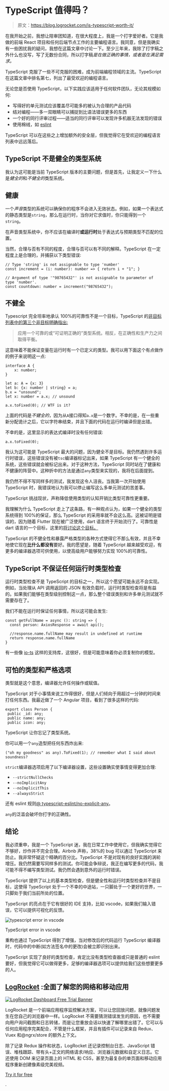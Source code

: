 # TypeScript 值得吗？

> 原文：<https://blog.logrocket.com/is-typescript-worth-it/>

在我开始之前，我想让陪审团知道，在很大程度上，我是一个打字爱好者。它是我做的前端 React 项目和任何后端节点工作的主要编程语言。我同意，但是我确实有一些困扰我的疑问，我想在这篇文章中讨论一下。至少三年来，我除了打字稿之外什么也没写，写了无数份合同，所以打字稿*是在做正确的事情，或者是在满足需求。*

TypeScript 克服了一些不可克服的困难，成为前端编程领域的主流。TypeScript 在这篇文章中排名第七，列出了最受欢迎的编程语言。

无论您是否使用 TypeScript，以下实践应该适用于任何软件团队，无论其规模如何:

*   写得好的单元测试应该覆盖尽可能多的被认为合理的产品代码
*   结对编程——多一双眼睛可以捕捉到比语法错误更多的东西
*   一个好的同行评审过程——适当的同行评审可以发现许多机器无法发现的错误
*   使用棉绒，如 [eslint](https://eslint.org/)

TypeScript 可以在这些之上增加额外的安全层，但我觉得它在受欢迎的编程语言列表中远远落后。

## TypeScript 不是健全的类型系统

我认为这可能是当前 TypeScript 版本的主要问题，但是首先，让我定义一下什么是*健全的*和*不健全的*类型系统。

## 健康

一个*声音*类型的系统可以确保你的程序不会进入无效状态。例如，如果一个表达式的静态类型是`string`，那么在运行时，当你对它求值时，你只能得到一个`string`。

在声音类型系统中，你不应该在编译时**或运行时**处于表达式与预期类型不匹配的位置。

当然，合理与否有不同的程度，合理与否可以有不同的解释。TypeScript 在一定程度上是合理的，并捕获以下类型错误:

```
// Type 'string' is not assignable to type 'number'
const increment = (i: number): number => { return i + "1"; }

// Argument of type '"98765432"' is not assignable to parameter of type 'number'.
const countdown: number = increment("98765432");
```

## 不健全

Typescript 完全坦率地承认 100%的可靠性不是一个目标，TypeScript 的[非目标列表中的第三个非目标明确指出:](https://github.com/Microsoft/TypeScript/wiki/TypeScript-Design-Goals)

> 应用一个可靠的或“可证明正确的”类型系统。相反，在正确性和生产力之间取得平衡。

这意味着不能保证变量在运行时有一个已定义的类型。我可以用下面这个有点做作的例子来说明这一点:

```
interface A {
    x: number;
}

let a: A = {x: 3}
let b: {x: number | string} = a; 
b.x = "unsound";
let x: number = a.x; // unsound

a.x.toFixed(0); // WTF is it?
```

上面的代码是*不健全的*，因为从`A`接口得知`a.x`是一个数字。不幸的是，在一些重新分配诡计之后，它以字符串结束，并且下面的代码在运行时编译但是出错。

不幸的是，这里显示的表达式编译时没有任何错误:

```
a.x.toFixed(0);
```

我认为这可能是 TypeScript 最大的问题，因为健全不是目标。我仍然遇到许多运行时错误，这些错误没有被`tsc`编译器标记出来，如果 TypeScript 有一个健全的系统，这些错误就会被标记出来。对于这种方法，TypeScript 同时站在了健康和不健康的阵营中。这种折中的方法是通过`any`类型来实现的，我将在后面提到。

我仍然不得不写同样多的测试，我发现这令人沮丧。当我第一次开始使用 TypeScript 时，我错误地认为我可以停止编写这么多单元测试的苦差事。

TypeScript 挑战现状，声称降低使用类型的认知开销比类型可靠性更重要。

我理解为什么 TypeScript 走上了这条路，有一种观点认为，如果一个健全的类型系统得到 100%的保证，那么 TypeScript 的采用率就不会这么高。这被证明是错误的，因为随着 Flutter 现在被广泛使用，dart 语言终于开始流行了。可靠性是 dart 语言的一个目标，这里的[将讨论这个目标。](https://dart.dev/guides/language/sound-dart)

TypeScript 的不健全性和暴露严格类型的各种方式使得它不那么有效，并且不幸地使它现在**比什么都没有**要好。我的愿望是，随着 TypeScript 越来越受欢迎，有更多的编译器选项可供使用，以使高级用户能够努力实现 100%的可靠性。

## TypeScript 不保证任何运行时类型检查

运行时类型检查不是 TypeScript 的目标之一，所以这个愿望可能永远不会实现。例如，当处理从 API 调用返回的 JSON 有效负载时，运行时类型检查将是有益的。如果我们能够在类型级别控制这一点，那么整个错误类别和许多单元测试就不需要存在了。

我们不能在运行时保证任何事情，所以这可能会发生:

```
const getFullName = async (): string => {
  const person: AxiosResponse = await api();

  //response.name.fullName may result in undefined at runtime
  return response.name.fullName
}
```

有一些像 [io-ts](https://github.com/gcanti/io-ts) 这样的支持库，这很好，但是可能意味着你必须复制你的模型。

## 可怕的类型和严格选项

类型就是这个意思，编译器允许任何操作或赋值。

TypeScript 对于小事情来说工作得很好，但是人们倾向于用超过一分钟的时间来打任何东西。我最近做了一个 Angular 项目，看到了很多这样的代码:

```
export class Person {
 public _id: any;
 public name: any;
 public icon: any;
```

TypeScript 让你忘记了类型系统。

你可以用一个`any`造型把任何东西炸出来:

```
("oh my goodness" as any).ToFixed(1); // remember what I said about soundness?
```

`strict`编译器选项启用了以下编译器设置，这些设置确实使事情变得更加合理:

*   `--strictNullChecks`
*   `--noImplicitAny`
*   `--noImplicitThis`
*   `--alwaysStrict`

还有 eslint 规则[@ typescript-eslint/no-explicit-any](https://github.com/typescript-eslint/typescript-eslint/blob/master/packages/eslint-plugin/docs/rules/no-explicit-any.md)。

`any`的泛滥会破坏你打字的正确性。

## 结论

我必须重申，我是一个 TypeScript 迷，我在日常工作中使用它，但我确实觉得它不够好，炒作并不完全合理。Airbnb 声称，38%的 bug 可以通过 TypeScript 来防止。我非常怀疑这个精确的百分比。TypeScript 不是对现有的良好实践的涡轮增压。我仍然需要写同样多的测试。你可能会争辩说，我正在编写更多的代码，我可能不得不编写类型测试。我仍然会遇到意外的运行时错误。

TypeScript 提供了以上的基本类型检查，但是健全性和运行时类型检查并不是目标，这使得 TypeScript 处于一个不幸的中途站，一只脚处于一个更好的世界，一只脚处于我们当前所处的位置。

TypeScript 的亮点在于它有很好的 IDE 支持，比如 vscode，如果我们输入错误，它可以提供可视化的反馈。

![typescript error in vscode](img/be93d8b595b7c3dd2e48818c1a873805.png)

TypeScript error in vscode

重构也通过 TypeScript 得到了增强，当对修改后的代码运行 TypeScript 编译器时，代码中的中断(如方法签名中的更改)会被立即识别出来。

TypeScript 实现了良好的类型检查，肯定比没有类型检查器或只是普通的 eslint 要好，但我觉得它可以做得更多，足够的编译器选项可以提供给我们这些想要更多的人。

## [LogRocket](https://lp.logrocket.com/blg/typescript-signup) :全面了解您的网络和移动应用

[![LogRocket Dashboard Free Trial Banner](img/d6f5a5dd739296c1dd7aab3d5e77eeb9.png)](https://lp.logrocket.com/blg/typescript-signup)

LogRocket 是一个前端应用程序监控解决方案，可以让您回放问题，就像问题发生在您自己的浏览器中一样。LogRocket 不需要猜测错误发生的原因，也不需要向用户询问截图和日志转储，而是让您重放会话以快速了解哪里出错了。它可以与任何应用程序完美配合，不管是什么框架，并且有插件可以记录来自 Redux、Vuex 和@ngrx/store 的额外上下文。

除了记录 Redux 操作和状态，LogRocket 还记录控制台日志、JavaScript 错误、堆栈跟踪、带有头+正文的网络请求/响应、浏览器元数据和自定义日志。它还使用 DOM 来记录页面上的 HTML 和 CSS，甚至为最复杂的单页面和移动应用程序重新创建像素级完美视频。

[Try it for free](https://lp.logrocket.com/blg/typescript-signup)

.